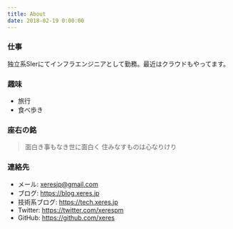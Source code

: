 ```yaml
---
title: About
date: 2018-02-19 0:00:00
---
```

### 仕事

独立系SIerにてインフラエンジニアとして勤務。最近はクラウドもやってます。

### 趣味

- 旅行
- 食べ歩き

### 座右の銘

> 面白き事もなき世に面白く 住みなすものは心なりけり

### 連絡先

- メール: [xeresjp@gmail.com](mailto:xeresjp@gmail.com)
- ブログ: https://blog.xeres.jp
- 技術系ブログ: https://tech.xeres.jp
- Twitter: https://twitter.com/xerespm
- GitHub: https://github.com/xeres
